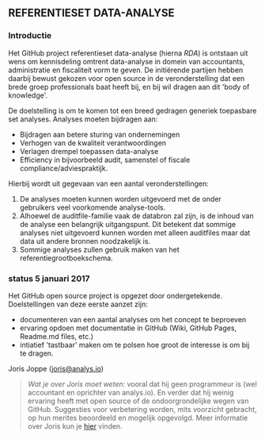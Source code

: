 ## REFERENTIESET DATA-ANALYSE

### Introductie

Het GitHub project referentieset data-analyse (hierna *RDA*) is ontstaan uit wens om kennisdeling omtrent data-analyse in domein van accountants, administratie en fiscaliteit vorm te geven. De initiërende partijen hebben daarbij bewust gekozen voor open source in de veronderstelling dat een brede groep professionals baat heeft bij, en bij wil dragen aan dit 'body of knowledge'.

De doelstelling is om te komen tot een breed gedragen generiek toepasbare set analyses. Analyses moeten bijdragen aan:

+ Bijdragen aan betere sturing van ondernemingen
+ Verhogen van de kwaliteit verantwoordingen
+ Verlagen drempel toepassen data-analyse
+ Efficiency in bijvoorbeeld audit, samenstel of fiscale compliance/adviespraktijk.

Hierbij wordt uit gegevaan van een aantal veronderstellingen:

1. De analyses moeten kunnen worden uitgevoerd met de onder gebruikers veel voorkomende analyse-tools. 
2. Alhoewel de auditfile-familie vaak de databron zal zijn, is de inhoud van de analyse een belangrijk uitgangspunt. Dit betekent dat sommige analyses niet uitgevoerd kunnen worden met alleen auditfiles maar dat data uit andere bronnen noodzakelijk is. 
3. Sommige analyses zullen gebruik maken van het referentiegrootboekschema. 

### status 5 januari 2017

Het GitHub open source project is opgezet door ondergetekende. Doelstellingen van deze eerste aanzet zijn:

- documenteren van een aantal analyses om het concept te beproeven
- ervaring opdoen met documentatie in GitHub (Wiki, GitHub Pages, Readme.md files, etc.)
- intiatief 'tastbaar' maken om te polsen hoe groot de interesse is om bij te dragen. 

Joris Joppe
(joris@analys.io)

>*Wat je over Joris moet weten:* vooral dat hij geen programmeur is (wel accountant en oprichter van analys.io). En verder dat hij weinig ervaring heeft met open source of de ondoorgrondelijke wegen van GitHub. Suggesties voor verbetering worden, mits voorzicht gebracht, op hun merites beoordeeld en mogelijk opgevolgd. Meer informatie over Joris kun je [hier](https://nl.linkedin.com/in/jorisjoppe) vinden. 


